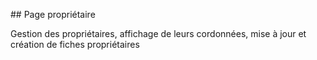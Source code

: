 ## Page propriétaire

Gestion des propriétaires, affichage de leurs cordonnées, mise à jour et création de fiches propriétaires
